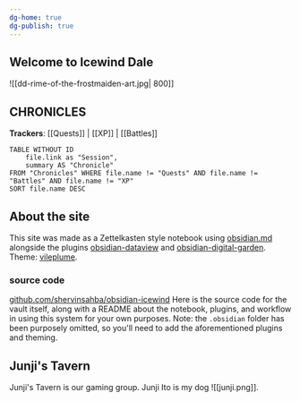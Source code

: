 ```yaml
---
dg-home: true
dg-publish: true
---
```


## Welcome to Icewind Dale
![[dd-rime-of-the-frostmaiden-art.jpg| 800]]

## CHRONICLES

**Trackers**: [[Quests]] | [[XP]] | [[Battles]]

```dataview
TABLE WITHOUT ID 
	file.link as "Session",
	summary AS "Chronicle" 
FROM "Chronicles" WHERE file.name != "Quests" AND file.name != "Battles" AND file.name != "XP"
SORT file.name DESC
```

## About the site
This site was made as a Zettelkasten style notebook using [obsidian.md](https://obsidian.md) alongside the plugins [obsidian-dataview](https://blacksmithgu.github.io/obsidian-dataview/) and [obsidian-digital-garden](https://github.com/oleeskild/obsidian-digital-garden). Theme: [vileplume](https://github.com/hungsu/vileplume-obsidian).

### source code
[github.com/shervinsahba/obsidian-icewind](https://github.com/shervinsahba/obsidian-icewind)
Here is the source code for the vault itself, along with a README about the notebook, plugins, and workflow in using this system for your own purposes. Note: the `.obsidian` folder has been purposely omitted, so you'll need to add the aforementioned plugins and theming.

## Junji's Tavern
Junji's Tavern is our gaming group. Junji Ito is my dog ![[junji.png]].